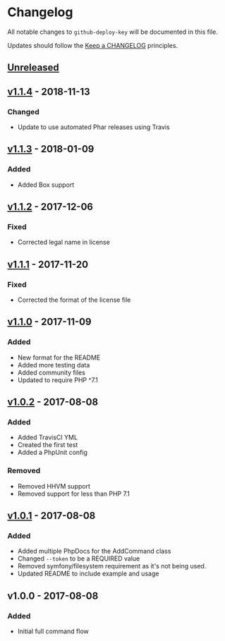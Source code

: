 # Changelog

All notable changes to `github-deploy-key` will be documented in this file.

Updates should follow the [Keep a CHANGELOG](https://keepachangelog.com) principles.

## [Unreleased]

## [v1.1.4] - 2018-11-13

### Changed
- Update to use automated Phar releases using Travis

## [v1.1.3] - 2018-01-09

### Added
- Added Box support

## [v1.1.2] - 2017-12-06

### Fixed
- Corrected legal name in license

## [v1.1.1] - 2017-11-20

### Fixed
- Corrected the format of the license file

## [v1.1.0] - 2017-11-09

### Added
- New format for the README
- Added more testing data
- Added community files
- Updated to require PHP ^7.1

## [v1.0.2] - 2017-08-08

### Added
- Added TravisCI YML
- Created the first test
- Added a PhpUnit config

### Removed
- Removed HHVM support
- Removed support for less than PHP 7.1

## [v1.0.1] - 2017-08-08

### Added
- Added multiple PhpDocs for the AddCommand class
- Changed `--token` to be a REQUIRED value
- Removed symfony/filesystem requirement as it's not being used.
- Updated README to include example and usage

## v1.0.0 - 2017-08-08

### Added
- Initial full command flow

[Unreleased]: https://github.com/pxgamer/github-deploy-key/compare/master...develop
[v1.1.4]: https://github.com/pxgamer/github-deploy-key/compare/v1.1.3...v1.1.4
[v1.1.3]: https://github.com/pxgamer/github-deploy-key/compare/v1.1.2...v1.1.3
[v1.1.2]: https://github.com/pxgamer/github-deploy-key/compare/v1.1.1...v1.1.2
[v1.1.1]: https://github.com/pxgamer/github-deploy-key/compare/v1.1.0...v1.1.1
[v1.1.0]: https://github.com/pxgamer/github-deploy-key/compare/v1.0.2...v1.1.0
[v1.0.2]: https://github.com/pxgamer/github-deploy-key/compare/v1.0.1...v1.0.2
[v1.0.1]: https://github.com/pxgamer/github-deploy-key/compare/v1.0.0...v1.0.1

